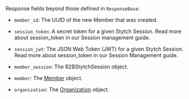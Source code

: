 Response fields beyond those defined in `ResponseBase`:

- `member_id`: The UUID of the new Member that was created.

- `session_token`: A secret token for a given Stytch Session. Read more about session_token in our Session management guide.

- `session_jwt`: The JSON Web Token (JWT) for a given Stytch Session. Read more about session_token in our Session Management guide.

- `member_session`: The B2BStytchSession object.

- `member`: The [Member](https://stytch.com/docs/b2b/api/member-object) object.

- `organization`: The [Organization](https://stytch.com/docs/b2b/api/organization-object) object.
